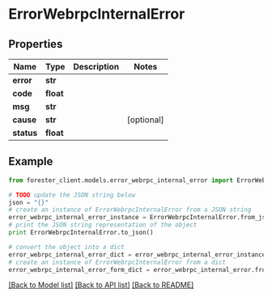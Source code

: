 # ErrorWebrpcInternalError


## Properties

Name | Type | Description | Notes
------------ | ------------- | ------------- | -------------
**error** | **str** |  | 
**code** | **float** |  | 
**msg** | **str** |  | 
**cause** | **str** |  | [optional] 
**status** | **float** |  | 

## Example

```python
from forester_client.models.error_webrpc_internal_error import ErrorWebrpcInternalError

# TODO update the JSON string below
json = "{}"
# create an instance of ErrorWebrpcInternalError from a JSON string
error_webrpc_internal_error_instance = ErrorWebrpcInternalError.from_json(json)
# print the JSON string representation of the object
print ErrorWebrpcInternalError.to_json()

# convert the object into a dict
error_webrpc_internal_error_dict = error_webrpc_internal_error_instance.to_dict()
# create an instance of ErrorWebrpcInternalError from a dict
error_webrpc_internal_error_form_dict = error_webrpc_internal_error.from_dict(error_webrpc_internal_error_dict)
```
[[Back to Model list]](../README.md#documentation-for-models) [[Back to API list]](../README.md#documentation-for-api-endpoints) [[Back to README]](../README.md)



